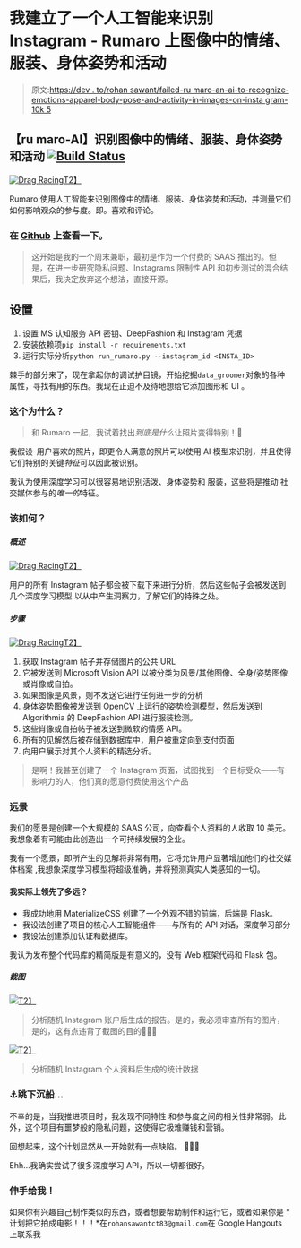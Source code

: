 # 我建立了一个人工智能来识别 Instagram - Rumaro 上图像中的情绪、服装、身体姿势和活动

> 原文:[https://dev . to/rohan sawant/failed-ru maro-an-ai-to-recognize-emotions-apparel-body-pose-and-activity-in-images-on-insta gram-10k 5](https://dev.to/rohansawant/failed-rumaro-an-ai-to-recognize-emotions-apparel-body-pose-and-activity-in-images-on-instagram-1ok5)

## 【ru maro-AI】识别图像中的情绪、服装、身体姿势和活动 [![Build Status](img/60b2e751ab905b389138e069e7b2619d.png)](https://travis-ci.com/CT83/SmoothStream)

[![Drag Racing](img/30dbfd9f64a818c2d1af7377740f4faf.png)T2】](https://res.cloudinary.com/practicaldev/image/fetch/s--VYV-o5gP--/c_limit%2Cf_auto%2Cfl_progressive%2Cq_auto%2Cw_880/https://raw.githubusercontent.com/CT83/Rumaro/mastimg/rumaro-insta.png)

Rumaro 使用人工智能来识别图像中的情绪、服装、身体姿势和活动，并测量它们如何影响观众的参与度。即。喜欢和评论。

### [](#check-it-out-on-github)在 [Github](https://github.com/CT83/Rumaro) 上查看一下。

> 这开始是我的一个周末兼职，最初是作为一个付费的 SAAS 推出的。但是，在进一步研究隐私问题、Instagrams 限制性 API 和初步测试的混合结果后，我决定放弃这个想法，直接开源。

## [](#setup)设置

1.  设置 MS 认知服务 API 密钥、DeepFashion 和 Instagram 凭据
2.  安装依赖项`pip install -r requirements.txt`
3.  运行实际分析`python run_rumaro.py --instagram_id <INSTA_ID>`

棘手的部分来了，现在拿起你的调试护目镜，开始挖掘`data_groomer`对象的各种属性，寻找有用的东西。我现在正迫不及待地想给它添加图形和 UI
。

### [](#the-why)这个为什么？

> 和 Rumaro 一起，我试着找出*到底是什么*让照片变得特别！🦄

我假设-用户喜欢的照片，即更令人满意的照片可以使用 AI
模型来识别，并且使得它们特别的关键*特征*可以因此被识别。

我认为使用深度学习可以很容易地识别活泼、身体姿势和
服装，这些将是推动
社交媒体参与的*唯一的*特征。

### [](#the-how)该如何？

##### [](#outline)概述

[![Drag Racing](img/61934567a66923db5e5dfdd87701c000.png)T2】](https://res.cloudinary.com/practicaldev/image/fetch/s--cUkwjxlE--/c_limit%2Cf_auto%2Cfl_progressive%2Cq_auto%2Cw_880/https://raw.githubusercontent.com/CT83/Rumaro/mastimg/block_db.png)

用户的所有 Instagram 帖子都会被下载下来进行分析，然后这些帖子会被发送到几个深度学习模型
以从中产生洞察力，了解它们的特殊之处。

##### [](#steps)步骤

[![Drag Racing](img/b3616d5f20e0d3cce8ebcc8596c76c06.png)T2】](https://res.cloudinary.com/practicaldev/image/fetch/s--7LHDIXlL--/c_limit%2Cf_auto%2Cfl_progressive%2Cq_auto%2Cw_880/https://raw.githubusercontent.com/CT83/Rumaro/mastimg/algo_dg.png)

1.  获取 Instagram 帖子并存储图片的公共 URL
2.  它被发送到 Microsoft Vision API 以被分类为风景/其他图像、全身/姿势图像或肖像或自拍。
3.  如果图像是风景，则不发送它进行任何进一步的分析
4.  身体姿势图像被发送到 OpenCV 上运行的姿势检测模型，然后发送到 Algorithmia 的 DeepFashion API 进行服装检测。
5.  这些肖像或自拍帖子被发送到微软的情感 API。
6.  所有的见解然后被存储到数据库中，用户被重定向到支付页面
7.  向用户展示对其个人资料的精选分析。

> 是啊！我甚至创建了一个 Instagram 页面，试图找到一个目标受众——有影响力的人，他们真的愿意付费使用这个产品

### [](#vision)远景

我们的愿景是创建一个大规模的 SAAS 公司，向查看个人资料的人收取 10 美元。我想象着有可能由此创造出一个可持续发展的企业。

我有一个愿景，即所产生的见解将非常有用，它将允许用户显著增加他们的社交媒体档案
,我想象深度学习模型将超级准确，并将预测真实人类感知的一切。

#### 我实际上领先了多远？

*   我成功地用 MaterializeCSS 创建了一个外观不错的前端，后端是 Flask。
*   我设法创建了项目的核心人工智能组件——与所有的 API 对话，深度学习部分
*   我设法创建添加认证和数据库。

我认为发布整个代码库的精简版是有意义的，没有 Web 框架代码和 Flask 包。

##### [](#screenshots)截图

[![](img/cf819e4ec5730d66ee35999ba47e39f6.png)T2】](https://res.cloudinary.com/practicaldev/image/fetch/s--Ophh25AF--/c_limit%2Cf_auto%2Cfl_progressive%2Cq_auto%2Cw_880/https://raw.githubusercontent.com/CT83/Rumaro/mastimg/full_ui.png)

> 分析随机 Instagram 账户后生成的报告。是的，我必须审查所有的图片，是的，这有点违背了截图的目的🤷🏽‍♂️

[![](img/8a287a137999bb1aca5cb5868e2fb95b.png)T2】](https://res.cloudinary.com/practicaldev/image/fetch/s--dQ-3HcPp--/c_limit%2Cf_auto%2Cfl_progressive%2Cq_auto%2Cw_880/https://raw.githubusercontent.com/CT83/Rumaro/mastimg/graphs.png)

> 分析随机 Instagram 个人资料后生成的统计数据

### [](#jumping-off-the-sinking-ship)⚓跳下沉船...

不幸的是，当我推进项目时，我发现不同特性
和参与度之间的相关性非常弱。此外，这个项目有噩梦般的隐私问题，这使得它极难赚钱和营销。

回想起来，这个计划显然从一开始就有一点缺陷。
🤷🏽‍♂️

Ehh...我确实尝试了很多深度学习 API，所以一切都很好。

### [](#reach-out-to-me)伸手给我！

如果你有兴趣自己制作类似的东西，或者想要帮助制作和运行它，或者如果你是
*计划把它拍成电影！！！*在`rohansawantct83@gmail.com`在 Google Hangouts 上联系我